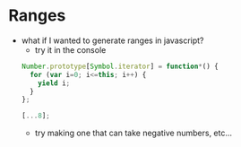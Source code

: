 # Ranges
- what if I wanted to generate ranges in javascript?
    - try it in the console
    ```javascript
    Number.prototype[Symbol.iterator] = function*() {
      for (var i=0; i<=this; i++) {
        yield i;
      }
    };
    
    [...8];
    ```
    - try making one that can take negative numbers, etc...
